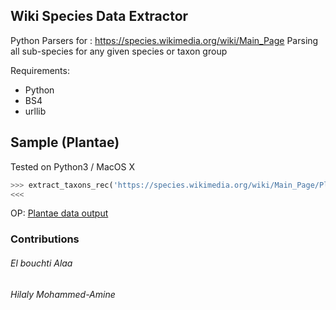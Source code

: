 ## Wiki Species Data Extractor


Python Parsers for : https://species.wikimedia.org/wiki/Main_Page
Parsing all sub-species for any given species or taxon group

Requirements:
- Python
- BS4
- urllib

## Sample (Plantae)

Tested on Python3 / MacOS X

```python
>>> extract_taxons_rec('https://species.wikimedia.org/wiki/Main_Page/Plantae')
<<< 
```

OP: [Plantae data output](data/plantae_example.txt)

### Contributions

###### El bouchti Alaa

###### Hilaly Mohammed-Amine
